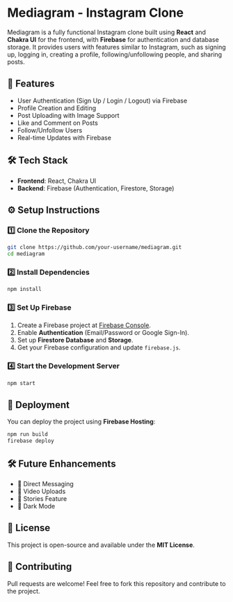 # Mediagram - Instagram Clone

Mediagram is a fully functional Instagram clone built using **React** and **Chakra UI** for the frontend, with **Firebase** for authentication and database storage. It provides users with features similar to Instagram, such as signing up, logging in, creating a profile, following/unfollowing people, and sharing posts.

## 🚀 Features
- User Authentication (Sign Up / Login / Logout) via Firebase
- Profile Creation and Editing
- Post Uploading with Image Support
- Like and Comment on Posts
- Follow/Unfollow Users
- Real-time Updates with Firebase

## 🛠 Tech Stack
- **Frontend**: React, Chakra UI
- **Backend**: Firebase (Authentication, Firestore, Storage)


## ⚙️ Setup Instructions
### 1️⃣ Clone the Repository
```sh
git clone https://github.com/your-username/mediagram.git
cd mediagram
```

### 2️⃣ Install Dependencies
```sh
npm install
```

### 3️⃣ Set Up Firebase
1. Create a Firebase project at [Firebase Console](https://console.firebase.google.com/).
2. Enable **Authentication** (Email/Password or Google Sign-In).
3. Set up **Firestore Database** and **Storage**.
4. Get your Firebase configuration and update `firebase.js`.

### 4️⃣ Start the Development Server
```sh
npm start
```

## 🚀 Deployment
You can deploy the project using **Firebase Hosting**:
```sh
npm run build
firebase deploy
```

## 🛠 Future Enhancements
- 📝 Direct Messaging
- 🎥 Video Uploads
- 📌 Stories Feature
- 🌙 Dark Mode

## 📜 License
This project is open-source and available under the **MIT License**.

## 🤝 Contributing
Pull requests are welcome! Feel free to fork this repository and contribute to the project.


